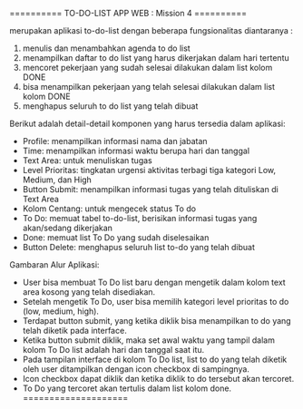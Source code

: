 ========== TO-DO-LIST APP WEB :  Mission 4 ==========

merupakan aplikasi to-do-list dengan beberapa fungsionalitas diantaranya :
1. menulis dan menambahkan agenda to do list
2. menampilkan daftar to do list yang harus dikerjakan dalam hari tertentu
3. mencoret pekerjaan yang sudah selesai dilakukan dalam list kolom DONE
4. bisa menampilkan pekerjaan yang telah selesai dilakukan dalam list kolom DONE
5. menghapus seluruh to do list yang telah dibuat

Berikut adalah detail-detail komponen yang harus tersedia dalam aplikasi:
- Profile: menampilkan informasi nama dan jabatan
- Time: menampilkan informasi waktu berupa hari dan tanggal
- Text Area: untuk menuliskan tugas
- Level Prioritas: tingkatan urgensi aktivitas terbagi tiga kategori Low, Medium, dan High
- Button Submit: menampilkan informasi tugas yang telah dituliskan di Text Area
- Kolom Centang: untuk mengecek status To do
- To Do: memuat tabel to-do-list, berisikan informasi tugas yang akan/sedang dikerjakan
- Done: memuat list To Do yang sudah diselesaikan
- Button Delete: menghapus seluruh list to-do yang telah dibuat

Gambaran Alur Aplikasi:
- User bisa membuat To Do list baru dengan mengetik dalam kolom text area kosong yang telah disediakan.
- Setelah mengetik To Do, user bisa memilih kategori level prioritas to do (low, medium, high).
- Terdapat button submit, yang ketika diklik bisa menampilkan to do yang telah diketik pada interface.
- Ketika button submit diklik, maka set awal waktu yang tampil dalam kolom To Do list adalah hari dan tanggal saat itu.
- Pada tampilan interface di kolom To Do list, list to do yang telah diketik oleh user ditampilkan dengan icon checkbox di sampingnya.
- Icon checkbox dapat diklik dan ketika diklik to do tersebut akan tercoret.
- To Do yang tercoret akan tertulis dalam list kolom done.
====================

